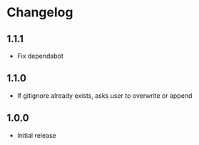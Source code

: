 # Changelog

## 1.1.1

- Fix dependabot

## 1.1.0

- If gitignore already exists, asks user to overwrite or append

## 1.0.0

- Initial release

